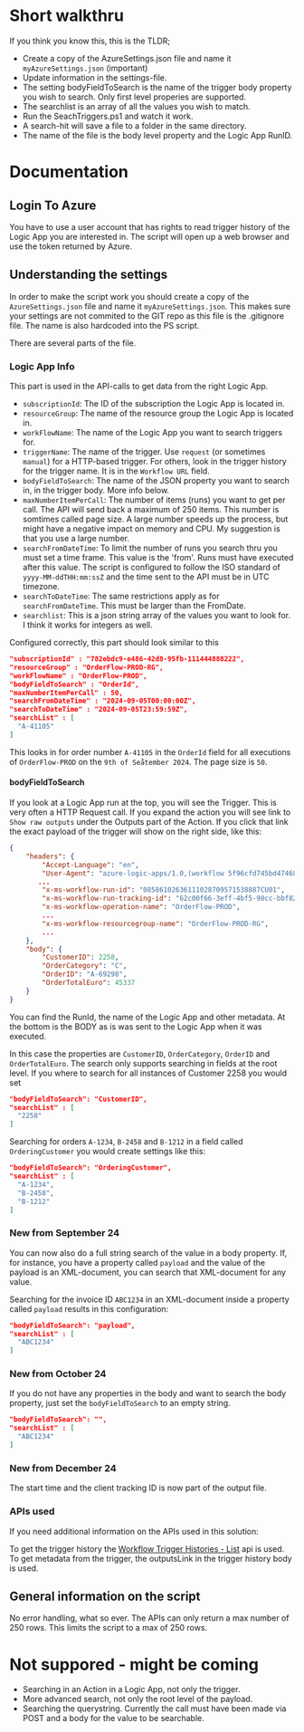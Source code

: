# Short walkthru

If you think you know this, this is the TLDR;

- Create a copy of the AzureSettings.json file and name it `myAzureSettings.json` (important)
- Update information in the settings-file.
- The setting bodyFieldToSearch is the name of the trigger body property you wish to search. Only first level properies are supported.
- The searchlist is an array of all the values you wish to match.
- Run the SeachTriggers.ps1 and watch it work.
- A search-hit will save a file to a folder in the same directory.
- The name of the file is the body level property and the Logic App RunID.

# Documentation

## Login To Azure

You have to use a user account that has rights to read trigger history of the Logic App you are interested in. The script will open up a web browser and use the token returned by Azure.

## Understanding the settings

In order to make the script work you should create a copy of the `AzureSettings.json` file and name it `myAzureSettings.json`. This makes sure your settings are not commited to the GIT repo as this file is the .gitignore file. The name is also hardcoded into the PS script.

There are several parts of the file.

### Logic App Info

This part is used in the API-calls to get data from the right Logic App.

- `subscriptionId`: The ID of the subscription the Logic App is located in.
- `resourceGroup`: The name of the resource group the Logic App is located in.
- `workFlowName`: The name of the Logic App you want to search triggers for.
- `triggerName`: The name of the trigger. Use `request` (or sometimes `manual`) for a HTTP-based trigger. For others, look in the trigger history for the trigger name. It is in the `Workflow URL` field.
- `bodyFieldToSearch`: The name of the JSON property you want to search in, in the trigger body. More info below.
- `maxNumberItemPerCall`: The number of items (runs) you want to get per call. The API will send back a maximum of 250 items. This number is somtimes called page size. A large number speeds up the process, but might have a negative impact on memory and CPU. My suggestion is that you use a large number.
- `searchFromDateTime`: To limit the number of runs you search thru you must set a time frame. This value is the 'from'. Runs must have executed after this value. The script is configured to follow the ISO standard of `yyyy-MM-ddTHH:mm:ssZ` and the time sent to the API must be in UTC timezone.
- `searchToDateTime`: The same restrictions apply as for `searchFromDateTime`. This must be larger than the FromDate.
- `searchlist`: This is a json string array of the values you want to look for. I think it works for integers as well.

Configured correctly, this part should look similar to this

```json
"subscriptionId" : "782ebdc9-e486-42d8-95fb-111444888222",
"resourceGroup" : "OrderFlow-PROD-RG",
"workFlowName" : "OrderFlow-PROD",
"bodyFieldToSearch" : "OrderId",
"maxNumberItemPerCall" : 50,
"searchFromDateTime" : "2024-09-05T00:00:00Z",
"searchToDateTime" : "2024-09-05T23:59:59Z",
"searchList" : [
  "A-41105"
]
```

This looks in for order number `A-41105` in the `OrderId` field for all executions of `OrderFlow-PROD` on the `9th of Seåtember 2024`. The page size is `50`.

#### bodyFieldToSearch

If you look at a Logic App run at the top, you will see the Trigger. This is very often a HTTP Request call. If you expand the action you will see link to `Show raw outputs` under the Outputs part of the Action. If you click that link the exact payload of the trigger will show on the right side, like this:

```json
{
    "headers": {
        "Accept-Language": "en",
        "User-Agent": "azure-logic-apps/1.0,(workflow 5f96cfd745bd47468b645f50fcc3f723; version 08586185792045278767)",
       ...
        "x-ms-workflow-run-id": "08586102636111028709571538887CU01",
        "x-ms-workflow-run-tracking-id": "62c00f66-3eff-4bf5-90cc-bbf820c5990f",
        "x-ms-workflow-operation-name": "OrderFlow-PROD",
        ...
        "x-ms-workflow-resourcegroup-name": "OrderFlow-PROD-RG",
        ...        
    },
    "body": {
        "CustomerID": 2258,
        "OrderCategory": "C",
        "OrderID": "A-69298",
        "OrderTotalEuro": 45337
    }
}
```

You can find the RunId, the name of the Logic App and other metadata. At the bottom is the BODY as is was sent to the Logic App when it was executed.

In this case the properties are `CustomerID`, `OrderCategory`, `OrderID` and `OrderTotalEuro`. The search only supports searching in fields at the root level. If you where to search for all instances of Customer 2258 you would set

```json
"bodyFieldToSearch": "CustomerID",
"searchList" : [
  "2258"
]
```

Searching for orders `A-1234`, `B-2458` and `B-1212` in a field called `OrderingCustomer` you would create settings like this:

```json
"bodyFieldToSearch": "OrderingCustomer",
"searchList" : [
  "A-1234",
  "B-2458",
  "B-1212"
]
```

### New from September 24

You can now also do a full string search of the value in a body property. If, for instance, you have a property called `payload` and the value of the payload is an XML-document, you can search that XML-document for any value.

Searching for the invoice ID `ABC1234` in an XML-document inside a property called `payload` results in this configuration:

```json
"bodyFieldToSearch": "payload",
"searchList" : [
  "ABC1234"
]
```

### New from October 24

If you do not have any properties in the body and want to search the body property, just set the `bodyFieldToSearch` to an empty string.

```json
"bodyFieldToSearch": "",
"searchList" : [
  "ABC1234"
]
```

### New from December 24

The start time and the client tracking ID is now part of the output file.

### APIs used

If you need additional information on the APIs used in this solution:

To get the trigger history the [Workflow Trigger Histories - List](https://docs.microsoft.com/en-us/rest/api/logic/workflowtriggerhistories/list) api is used.
To get metadata from the trigger, the outputsLink in the trigger history body is used.

## General information on the script

No error handling, what so ever.
The APIs can only return a max number of 250 rows. This limits the script to a max of 250 rows.

# Not suppored - might be coming

- Searching in an Action in a Logic App, not only the trigger.
- More advanced search, not only the root level of the payload.
- Searching the querystring. Currently the call must have been made via POST and a body for the value to be searchable.